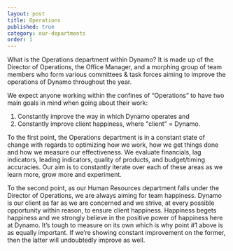 ```yaml
---
layout: post
title: Operations
published: true
category: our-departments
order: 1
---
```

What is the Operations department within Dynamo? It is made up of the Director of Operations, the Office Manager, and a morphing group of team members who form various committees & task forces aiming to improve the operations of Dynamo throughout the year. 

<!-- more --> 

We expect anyone working within the confines of “Operations” to have two main goals in mind when going about their work: 

1. Constantly improve the way in which Dynamo operates and 
2. Constantly improve client happiness, where "client" = Dynamo. 

To the first point, the Operations department is in a constant state of change with regards to optimizing how we work, how we get things done and how we measure our effectiveness. We evaluate financials, lag indicators, leading indicators, quality of products, and budget/timing accuracies. Our aim is to constantly iterate over each of these areas as we learn more, grow more and experiment. 

To the second point, as our Human Resources department falls under the Director of Operations, we are always aiming for team happiness. Dynamo is our client as far as we are concerned and we strive, at every possible opportunity within reason, to ensure client happiness. Happiness begets happiness and we strongly believe in the positive power of happiness here at Dynamo. It’s tough to measure on its own which is why point #1 above is as equally important. If we’re showing constant improvement on the former, then the latter will undoubtedly improve as well.
